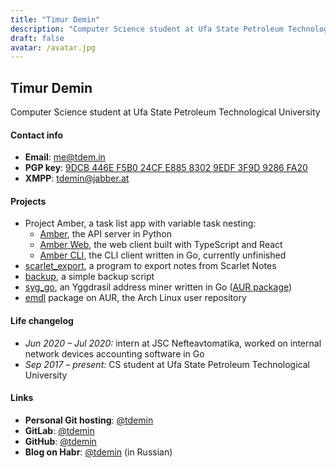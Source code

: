 ```yaml
---
title: "Timur Demin"
description: "Computer Science student at Ufa State Petroleum Technological University"
draft: false
avatar: /avatar.jpg
---
```


## Timur Demin

Computer Science student at Ufa State Petroleum Technological University

#### Contact info

* **Email**: [me@tdem.in](mailto:me@tdem.in)
* **PGP key**: [9DCB 446E F5B0 24CF E885 8302 9EDF 3F9D 9286 FA20](/pgp.asc)
* **XMPP**: [tdemin@jabber.at](xmpp:tdemin@jabber.at)

#### Projects

* Project Amber, a task list app with variable task nesting:
    + [Amber][amber], the API server in Python
    + [Amber Web][amber_web], the web client built with TypeScript and React
    + [Amber CLI][amber_cli], the CLI client written in Go, currently unfinished
* [scarlet_export][scarlet_export], a program to export notes from Scarlet Notes
* [backup][backup], a simple backup script
* [syg_go][syg_go], an Yggdrasil address miner written in Go ([AUR package][sgaur])
* [emdl][emdl] package on AUR, the Arch Linux user repository

[amber]: https://git.tdem.in/tdemin/amber
[amber_web]: https://git.tdem.in/tdemin/amber_web
[amber_cli]: https://git.tdem.in/tdemin/amber_cli
[syg_go]: https://git.tdem.in/tdemin/syg_go
[sgaur]: https://aur.archlinux.org/packages/syg_go/
[scarlet_export]: https://git.tdem.in/tdemin/scarlet_export
[backup]: https://git.tdem.in/tdemin/backup
[emdl]: https://aur.archlinux.org/packages/emdl/

#### Life changelog

* _Jun 2020 &ndash; Jul 2020:_ intern at JSC Nefteavtomatika, worked on internal network devices accounting software in Go
* _Sep 2017 &ndash; present:_ CS student at Ufa State Petroleum Technological University

#### Links

* **Personal Git hosting**: [@tdemin](https://git.tdem.in/tdemin)
* **GitLab**: [@tdemin](https://gitlab.com/tdemin)
* **GitHub**: [@tdemin](https://github.com/tdemin)
* **Blog on Habr**: [@tdemin](https://habr.com/en/users/tdemin/posts/) (in Russian)
